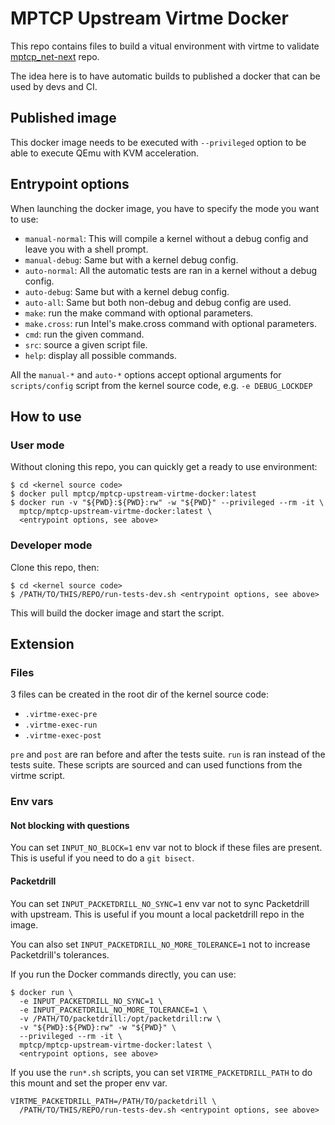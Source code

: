 # MPTCP Upstream Virtme Docker

This repo contains files to build a vitual environment with virtme to validate
[mptcp_net-next](https://github.com/multipath-tcp/mptcp_net-next) repo.

The idea here is to have automatic builds to published a docker that can be used
by devs and CI.

## Published image

This docker image needs to be executed with `--privileged` option to be able to
execute QEmu with KVM acceleration.

## Entrypoint options

When launching the docker image, you have to specify the mode you want to use:

- `manual-normal`: This will compile a kernel without a debug config and leave
  you with a shell prompt.
- `manual-debug`: Same but with a kernel debug config.
- `auto-normal`: All the automatic tests are ran in a kernel without a debug
  config.
- `auto-debug`: Same but with a kernel debug config.
- `auto-all`: Same but both non-debug and debug config are used.
- `make`: run the make command with optional parameters.
- `make.cross`: run Intel's make.cross command with optional parameters.
- `cmd`: run the given command.
- `src`: source a given script file.
- `help`: display all possible commands.

All the `manual-*` and `auto-*` options accept optional arguments for
`scripts/config` script from the kernel source code, e.g. `-e DEBUG_LOCKDEP`

## How to use

### User mode

Without cloning this repo, you can quickly get a ready to use environment:

```
$ cd <kernel source code>
$ docker pull mptcp/mptcp-upstream-virtme-docker:latest
$ docker run -v "${PWD}:${PWD}:rw" -w "${PWD}" --privileged --rm -it \
  mptcp/mptcp-upstream-virtme-docker:latest \
  <entrypoint options, see above>
```

### Developer mode

Clone this repo, then:

```
$ cd <kernel source code>
$ /PATH/TO/THIS/REPO/run-tests-dev.sh <entrypoint options, see above>
```

This will build the docker image and start the script.

## Extension

### Files

3 files can be created in the root dir of the kernel source code:

- `.virtme-exec-pre`
- `.virtme-exec-run`
- `.virtme-exec-post`

`pre` and `post` are ran before and after the tests suite.
`run` is ran instead of the tests suite.
These scripts are sourced and can used functions from the virtme script.

### Env vars

#### Not blocking with questions

You can set `INPUT_NO_BLOCK=1` env var not to block if these files are present.
This is useful if you need to do a `git bisect`.

#### Packetdrill

You can set `INPUT_PACKETDRILL_NO_SYNC=1` env var not to sync Packetdrill with
upstream. This is useful if you mount a local packetdrill repo in the image.

You can also set `INPUT_PACKETDRILL_NO_MORE_TOLERANCE=1` not to increase
Packetdrill's tolerances.

If you run the Docker commands directly, you can use:

```
$ docker run \
  -e INPUT_PACKETDRILL_NO_SYNC=1 \
  -e INPUT_PACKETDRILL_NO_MORE_TOLERANCE=1 \
  -v /PATH/TO/packetdrill:/opt/packetdrill:rw \
  -v "${PWD}:${PWD}:rw" -w "${PWD}" \
  --privileged --rm -it \
  mptcp/mptcp-upstream-virtme-docker:latest \
  <entrypoint options, see above>
```

If you use the `run*.sh` scripts, you can set `VIRTME_PACKETDRILL_PATH` to do
this mount and set the proper env var.

```
VIRTME_PACKETDRILL_PATH=/PATH/TO/packetdrill \
  /PATH/TO/THIS/REPO/run-tests-dev.sh <entrypoint options, see above>
```
